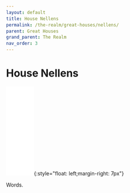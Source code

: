 ```yaml
---
layout: default
title: House Nellens
permalink: /the-realm/great-houses/nellens/
parent: Great Houses
grand_parent: The Realm
nav_order: 3
---
```


# House Nellens

![Nellens Mon](./../../../assets/house_mons/nellens.png){:style="float: left;margin-right: 7px"}

Words.
